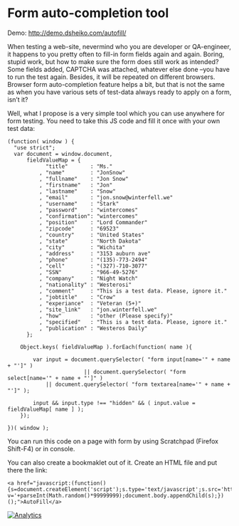 Form auto-completion tool
========

Demo: http://demo.dsheiko.com/autofill/

When testing a web-site, nevermind who you are developer or QA-engineer, it happens to you pretty often to fill-in form fields again and again. Boring, stupid work, but how to make sure the form does still work as intended? Some fields added, CAPTCHA was attached, whatever else done –you have to run the test again. Besides, it will be repeated on different browsers. Browser form auto-completion feature helps a bit, but that is not the same as when you have various sets of test-data always ready to apply on a form, isn’t it?

Well, what I propose is a very simple tool which you can use anywhere for form testing. You need to take this JS code and fill it once with your own test data:

```
(function( window ) {
  "use strict";
  var document = window.document,
      fieldValueMap = {
            "title"       : "Ms."
          , "name"        : "JonSnow"
          , "fullname"    : "Jon Snow"
          , "firstname"   : "Jon"
          , "lastname"    : "Snow"
          , "email"       : "jon.snow@winterfell.we"
          , "username"    : "Stark"
          , "password"    : "wintercomes"
          , "confirmation": "wintercomes"
          , "position"    : "Lord Commander"
          , "zipcode"     : "69523"
          , "country"     : "United States"
          , "state"       : "North Dakota"
          , "city"        : "Wichita"
          , "address"     : "3153 auburn ave"
          , "phone"       : "(135)-773-2494"
          , "cell"        : "(327)-710-3077"
          , "SSN"         : "966-49-5276"
          , "company"     : "Night Watch"
          , "nationality" : "Westerosi"
          , "comment"     : "This is a test data. Please, ignore it."
          , "jobtitle"    : "Crow"
          , "experiance"  : "Veteran (5+)"
          , "site_link"   : "jon.winterfell.we"
          , "how"         : "other (Please specify)"
          , "specified"   : "This is a test data. Please, ignore it."
          , "publication" : "Westeros Daily"
      };

    Object.keys( fieldValueMap ).forEach(function( name ){

        var input = document.querySelector( "form input[name='" + name + "']" )
						|| document.querySelector( "form select[name='" + name + "']" )
            || document.querySelector( "form textarea[name='" + name + "']" );

        input && input.type !== "hidden" && ( input.value = fieldValueMap[ name ] );
    });

})( window );
```

You can run this code on a page with form by using Scratchpad (Firefox Shift-F4) or in console.

You can also create a bookmaklet out of it. Create an HTML file and put there the link:

    <a href="javascript:(function(){s=document.createElement('script');s.type='text/javascript';s.src='http://demo.dsheiko.com/autofill/src/autofill.js?v='+parseInt(Math.random()*99999999);document.body.appendChild(s);})();">AutoFill</a>

[![Analytics](https://ga-beacon.appspot.com/UA-1150677-13/dsheiko/autofill)](http://githalytics.com/dsheiko/autofill)